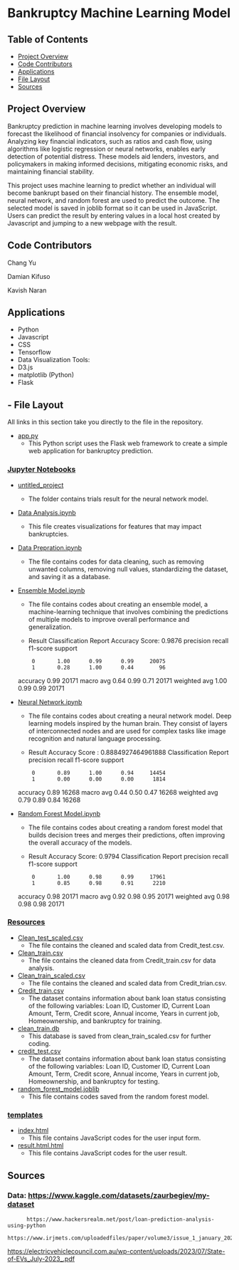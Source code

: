 # Bankruptcy Machine Learning Model 

## Table of Contents
- [Project Overview](#project-overview)
- [Code Contributors](#code-contributors)
- [Applications](#applications)
- [File Layout](#file-layout)
- [Sources](#sources)

## Project Overview
Bankruptcy prediction in machine learning involves developing models to forecast the likelihood of financial insolvency for companies or individuals. Analyzing key financial indicators, such as ratios and cash flow, using algorithms like logistic regression or neural networks, enables early detection of potential distress. These models aid lenders, investors, and policymakers in making informed decisions, mitigating economic risks, and maintaining financial stability.

This project uses machine learning to predict whether an individual will become bankrupt based on their financial history. The ensemble model, neural network, and random forest are used to predict the outcome. The selected model is saved in joblib format so it can be used in JavaScript. Users can predict the result by entering values in a local host created by Javascript and jumping to a new webpage with the result.

## Code Contributors

Chang Yu

Damian Kifuso

Kavish Naran 

## Applications

- Python
- Javascript
- CSS
- Tensorflow
- Data Visualization Tools:
- D3.js
- matplotlib (Python)
- Flask


## - File Layout
All links in this section take you directly to the file in the repository.

- [app.py](app.py)
    - This Python script uses the Flask web framework to create a simple web application for bankruptcy prediction. 


### [Jupyter Notebooks](jupyter-notebooks)
- [untitled_project](jupyter-notebooks/untitled-project)
    - The folder contains trials result for the neural network model.
- [Data Analysis.ipynb](jupyter-notebooks/data-analysis.ipynb)
    - This file creates visualizations for features that may impact bankruptcies.
- [Data Prepration.ipynb](jupyter-notebookss/data-prepration.ipynb)
    - The file contains codes for data cleaning, such as removing unwanted columns, removing null values, standardizing the dataset, and saving it as a database.
- [Ensemble Model.ipynb](jupyter-notebooks/ensemble-model.ipynb)
    - The file contains codes about creating an ensemble model, a machine-learning technique that involves combining the predictions of multiple models to improve overall performance and generalization.
    - Result
      Classification Report
      Accuracy Score: 0.9876
            precision    recall  f1-score   support

           0       1.00      0.99      0.99     20075
           1       0.28      1.00      0.44        96

    accuracy                           0.99     20171
   macro avg       0.64      0.99      0.71     20171
weighted avg       1.00      0.99      0.99     20171

- [Neural Network.ipynb](jupter-notebooks/neural-network.ipynb)
    - The file contains codes about creating a neural network model. Deep learning models inspired by the human brain. They consist of layers of interconnected nodes and are used for complex tasks like image recognition and natural language processing.
    - Result
      Accuracy Score : 0.8884927464961888
      Classification Report
              precision    recall  f1-score   support

           0       0.89      1.00      0.94     14454
           1       0.00      0.00      0.00      1814

    accuracy                           0.89     16268
   macro avg       0.44      0.50      0.47     16268
weighted avg       0.79      0.89      0.84     16268

- [Random Forest Model.ipynb](jupter-notebooks/random-forest-model.ipynb)
    - The file contains codes about creating a random forest model that builds decision trees and merges their predictions, often improving the overall accuracy of the models.
    - Result
      Accuracy Score: 0.9794
      Classification Report
              precision    recall  f1-score   support

           0       1.00      0.98      0.99     17961
           1       0.85      0.98      0.91      2210

    accuracy                           0.98     20171
    macro avg       0.92      0.98      0.95     20171
    weighted avg       0.98      0.98      0.98     20171

### [Resources](Resources)
- [Clean_test_scaled.csv](resources/clean_test_scaled.csv)
    - The file contains the cleaned and scaled data from Credit_test.csv.
- [Clean_train.csv](resources/clean_train.csv)
    - The file contains the cleaned data from Credit_train.csv for data analysis.
- [Clean_train_scaled.csv](resources/clean_train_scaled.csv)
    - The file contains the cleaned and scaled data from Credit_trian.csv.
- [Credit_train.csv](resources/credit_train.csv)
    - The dataset contains information about bank loan status consisting of the following variables: Loan ID, Customer ID, Current Loan Amount, Term, Credit score, Annual income, Years in current job, Homeownership, and bankruptcy for training.
- [clean_train.db](resources/clean_train.db)
    - This database is saved from clean_train_scaled.csv for further coding.
- [credit_test.csv](resources/credit_test.csv)
    - The dataset contains information about bank loan status consisting of the following variables: Loan ID, Customer ID, Current Loan Amount, Term, Credit score, Annual income, Years in current job, Homeownership, and bankruptcy for testing.
- [random_forest_model.joblib](resources/random_forest_model.joblib)
  - This file contains codes saved from the random forest model.
    
### [templates](templates)
- [index.html](templates/index.html)
  - This file contains JavaScript codes for the user input form.
- [result.html.html](templates/result.html)
  - This file contains JavaScript codes for the user result.
    
## Sources
### Data: https://www.kaggle.com/datasets/zaurbegiev/my-dataset
          https://www.hackersrealm.net/post/loan-prediction-analysis-using-python                 
          https://www.irjmets.com/uploadedfiles/paper/volume3/issue_1_january_2021/5540/1628083223.pdf


https://electricvehiclecouncil.com.au/wp-content/uploads/2023/07/State-of-EVs_July-2023_.pdf 
